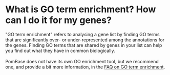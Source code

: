 # What is GO term enrichment? How can I do it for my genes?
<!-- pombase_categories: Querying/Searching,Tools and Resources,Using Ontologies -->

"GO term enrichment" refers to analysing a gene list by finding GO terms
that are significantly over- or under-represented among the annotations
for the genes. Finding GO terms that are shared by genes in your list
can help you find out what they have in common biologically.\
\
PomBase does not have its own GO enrichment tool, but we recommend one,
and provide a bit more information, in the [FAQ on GO term
enrichment](/faq/how-can-i-find-significant-shared-go-annotations-genes-list).

